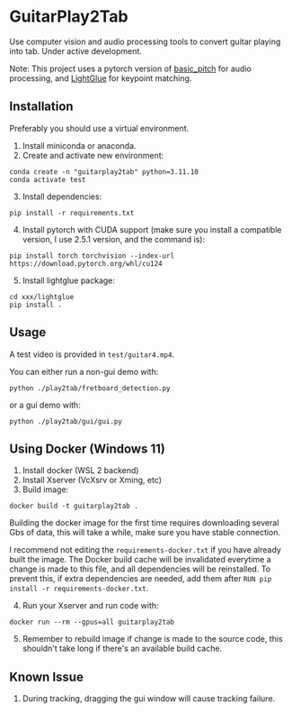# GuitarPlay2Tab
Use computer vision and audio processing tools to convert guitar playing into tab. Under active development.

Note: This project uses a pytorch version of [basic_pitch](https://github.com/gudgud96/basic-pitch-torch) for audio processing, and [LightGlue](https://github.com/cvg/LightGlue) for keypoint matching.

## Installation
Preferably you should use a virtual environment.

1. Install miniconda or anaconda.
2. Create and activate new environment:
```
conda create -n "guitarplay2tab" python=3.11.10
conda activate test
```
3. Install dependencies:
```
pip install -r requirements.txt
```
4. Install pytorch with CUDA support (make sure you install a compatible version, I use 2.5.1 version, and the command is):
```
pip install torch torchvision --index-url https://download.pytorch.org/whl/cu124
```
5. Install lightglue package:
```
cd xxx/lightglue
pip install .
```

## Usage
A test video is provided in `test/guitar4.mp4`.

You can either run a non-gui demo with:
```
python ./play2tab/fretboard_detection.py
```
or a gui demo with:
```
python ./play2tab/gui/gui.py
```

## Using Docker (Windows 11)
1. Install docker (WSL 2 backend)
2. Install Xserver (VcXsrv or Xming, etc)
3. Build image:
```
docker build -t guitarplay2tab .
```
Building the docker image for the first time requires downloading several Gbs of data, 
this will take a while, make sure you have stable connection.

I recommend not editing the `requirements-docker.txt` if you have already built the image.
The Docker build cache will be invalidated everytime a change is made to this file,
and all dependencies will be reinstalled. 
To prevent this, if extra dependencies are needed, add them after `RUN pip install -r requirements-docker.txt`.

4. Run your Xserver and run code with:
```
docker run --rm --gpus=all guitarplay2tab
```

5. Remember to rebuild image if change is made to the source code, this shouldn't take long if there's an available build cache.

## Known Issue
1. During tracking, dragging the gui window will cause tracking failure.